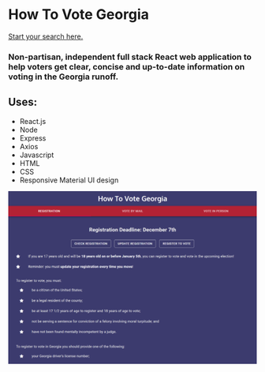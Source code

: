 # How To Vote Georgia

[Start your search here.](https://howtovotegeorgia.com/)

### Non-partisan, independent full stack React web application to help voters get clear, concise and up-to-date information on voting in the Georgia runoff.

## Uses: 

 * React.js
 * Node
 * Express
 * Axios
 * Javascript
 * HTML
 * CSS
 * Responsive Material UI design

 ![frontpage image](/client/public/georgia.PNG)
